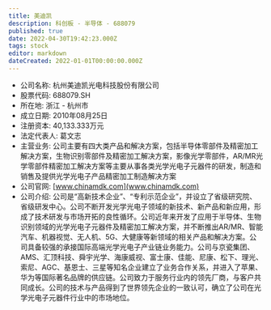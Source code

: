 ```yaml
---
title: 美迪凯
description: 科创板 - 半导体 - 688079
published: true
date: 2022-04-30T19:42:23.000Z
tags: stock
editor: markdown
dateCreated: 2022-01-01T00:00:00.000Z
---
```


- 公司名称: 杭州美迪凯光电科技股份有限公司
- 股票代码: 688079.SH
- 所在地: 浙江 - 杭州市
- 成立日期: 2010年08月25日
- 注册资本: 40,133.333万元
- 法定代表人: 葛文志
- 主营业务: 公司主要有四大类产品和解决方案，包括半导体零部件及精密加工解决方案，生物识别零部件及精密加工解决方案，影像光学零部件，AR/MR光学零部件精密加工解决方案等主要从事各类光学光电子元器件的研发，制造和销售及提供光学光电子产品精密加工制造解决方案
- 公司官网: [www.chinamdk.com](www.chinamdk.com)
- 公司介绍: 公司是“高新技术企业”、“专利示范企业”，并设立了省级研究院、省级研发中心。公司不断开发光学光电子领域的新技术、新产品和新应用，形成了技术研发与市场开拓的良性循环。公司近年来开发了应用于半导体、生物识别领域的光学光电子元器件及精密加工解决方案，并不断推出AR/MR、智能汽车、机器视觉、无人机、5G、大健康等新领域的相关产品和解决方案。公司具备较强的承接国际高端光学光电子产业链业务能力。公司与京瓷集团、AMS、汇顶科技、舜宇光学、海康威视、富士康、佳能、尼康、松下、理光、索尼、AGC、基恩士、三星等知名企业建立了业务合作关系，并进入了苹果、华为等国际著名品牌的供应链。公司致力于服务行业内的领先厂商，与客户共同成长。公司的技术与产品得到了世界领先企业的一致认可，确立了公司在光学光电子元器件行业中的市场地位。


